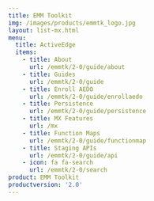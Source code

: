 ```yaml
---
title: EMM Toolkit
img: /images/products/emmtk_logo.jpg
layout: list-mx.html
menu:
  title: ActiveEdge
  items:
    - title: About
      url: /emmtk/2-0/guide/about
    - title: Guides
      url: /emmtk/2-0/guide
    - title: Enroll AEDO
      url: /emmtk/2-0/guide/enrollaedo
    - title: Persistence
      url: /emmtk/2-0/guide/persistence
    - title: MX Features
      url: /mx
    - title: Function Maps
      url: /emmtk/2-0/guide/functionmap
    - title: Staging APIs
      url: /emmtk/2-0/guide/api
    - icon: fa fa-search
      url: /emmtk/2-0/search
product: EMM Toolkit
productversion: '2.0'
---
```

